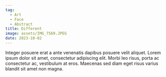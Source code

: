 ```yaml
---
tag:
  - Art
  - Face
  - Abstract
title: Different
image: assets/IMG_7569.JPEG
date: 2023-10-02
---
```


Integer posuere erat a ante venenatis dapibus posuere velit aliquet. Lorem ipsum dolor sit amet, consectetur adipiscing elit. Morbi leo risus, porta ac consectetur ac, vestibulum at eros. Maecenas sed diam eget risus varius blandit sit amet non magna.